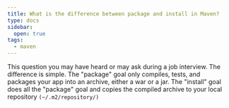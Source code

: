 ```yaml
---
title: What is the difference between package and install in Maven?
type: docs
sidebar:
  open: true
tags:
  - maven
---
```


This question you may have heard or may ask during a job interview.
The difference is simple. The "package" goal only compiles, tests, and packages
your app into an archive, either a war or a jar.
The "install" goal does all the "package" goal and copies the compiled archive to your local repository `(~/.m2/repository/)`
